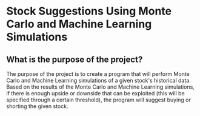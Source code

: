 # Stock Suggestions Using Monte Carlo and Machine Learning Simulations

## What is the purpose of the project?
The purpose of the project is to create a program that will perform Monte Carlo and Machine Learning simulations of a
given stock's historical data. Based on the results of the Monte Carlo and Machine Learning simulations, if there is 
enough upside or downside that can be exploited (this will be specified through a certain threshold), the program will 
suggest buying or shorting the given stock. 
